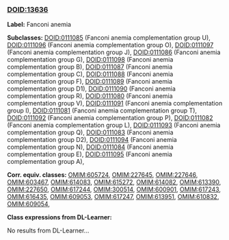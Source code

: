 
### [DOID:13636](http://purl.obolibrary.org/obo/DOID_13636)
**Label:** Fanconi anemia

**Subclasses:** [DOID:0111085](http://purl.obolibrary.org/obo/DOID_0111085) (Fanconi anemia complementation group U), [DOID:0111096](http://purl.obolibrary.org/obo/DOID_0111096) (Fanconi anemia complementation group O), [DOID:0111097](http://purl.obolibrary.org/obo/DOID_0111097) (Fanconi anemia complementation group J), [DOID:0111086](http://purl.obolibrary.org/obo/DOID_0111086) (Fanconi anemia complementation group G), [DOID:0111098](http://purl.obolibrary.org/obo/DOID_0111098) (Fanconi anemia complementation group B), [DOID:0111087](http://purl.obolibrary.org/obo/DOID_0111087) (Fanconi anemia complementation group C), [DOID:0111088](http://purl.obolibrary.org/obo/DOID_0111088) (Fanconi anemia complementation group F), [DOID:0111089](http://purl.obolibrary.org/obo/DOID_0111089) (Fanconi anemia complementation group D1), [DOID:0111090](http://purl.obolibrary.org/obo/DOID_0111090) (Fanconi anemia complementation group R), [DOID:0111080](http://purl.obolibrary.org/obo/DOID_0111080) (Fanconi anemia complementation group V), [DOID:0111091](http://purl.obolibrary.org/obo/DOID_0111091) (Fanconi anemia complementation group I), [DOID:0111081](http://purl.obolibrary.org/obo/DOID_0111081) (Fanconi anemia complementation group T), [DOID:0111092](http://purl.obolibrary.org/obo/DOID_0111092) (Fanconi anemia complementation group P), [DOID:0111082](http://purl.obolibrary.org/obo/DOID_0111082) (Fanconi anemia complementation group L), [DOID:0111093](http://purl.obolibrary.org/obo/DOID_0111093) (Fanconi anemia complementation group Q), [DOID:0111083](http://purl.obolibrary.org/obo/DOID_0111083) (Fanconi anemia complementation group D2), [DOID:0111094](http://purl.obolibrary.org/obo/DOID_0111094) (Fanconi anemia complementation group N), [DOID:0111084](http://purl.obolibrary.org/obo/DOID_0111084) (Fanconi anemia complementation group E), [DOID:0111095](http://purl.obolibrary.org/obo/DOID_0111095) (Fanconi anemia complementation group A), 

**Corr. equiv. classes:** [OMIM:605724](http://purl.obolibrary.org/obo/OMIM_605724), [OMIM:227645](http://purl.obolibrary.org/obo/OMIM_227645), [OMIM:227646](http://purl.obolibrary.org/obo/OMIM_227646), [OMIM:603467](http://purl.obolibrary.org/obo/OMIM_603467), [OMIM:614083](http://purl.obolibrary.org/obo/OMIM_614083), [OMIM:615272](http://purl.obolibrary.org/obo/OMIM_615272), [OMIM:614082](http://purl.obolibrary.org/obo/OMIM_614082), [OMIM:613390](http://purl.obolibrary.org/obo/OMIM_613390), [OMIM:227650](http://purl.obolibrary.org/obo/OMIM_227650), [OMIM:617244](http://purl.obolibrary.org/obo/OMIM_617244), [OMIM:300514](http://purl.obolibrary.org/obo/OMIM_300514), [OMIM:600901](http://purl.obolibrary.org/obo/OMIM_600901), [OMIM:617243](http://purl.obolibrary.org/obo/OMIM_617243), [OMIM:616435](http://purl.obolibrary.org/obo/OMIM_616435), [OMIM:609053](http://purl.obolibrary.org/obo/OMIM_609053), [OMIM:617247](http://purl.obolibrary.org/obo/OMIM_617247), [OMIM:613951](http://purl.obolibrary.org/obo/OMIM_613951), [OMIM:610832](http://purl.obolibrary.org/obo/OMIM_610832), [OMIM:609054](http://purl.obolibrary.org/obo/OMIM_609054), 

**Class expressions from DL-Learner:**

No results from DL-Learner...



